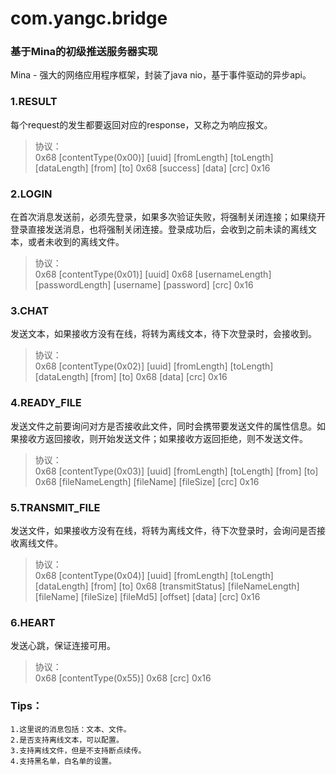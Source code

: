 com.yangc.bridge
================

### 基于Mina的初级推送服务器实现
Mina - 强大的网络应用程序框架，封装了java nio，基于事件驱动的异步api。

### 1.RESULT
每个request的发生都要返回对应的response，又称之为响应报文。<br />
> 协议：<br />
0x68 [contentType(0x00)] [uuid] [fromLength] [toLength] [dataLength] [from] [to] 0x68 [success] [data] [crc] 0x16

### 2.LOGIN
在首次消息发送前，必须先登录，如果多次验证失败，将强制关闭连接；如果绕开登录直接发送消息，也将强制关闭连接。登录成功后，会收到之前未读的离线文本，或者未收到的离线文件。<br />
> 协议：<br />
0x68 [contentType(0x01)] [uuid] 0x68 [usernameLength] [passwordLength] [username] [password] [crc] 0x16

### 3.CHAT
发送文本，如果接收方没有在线，将转为离线文本，待下次登录时，会接收到。<br />
> 协议：<br />
0x68 [contentType(0x02)] [uuid] [fromLength] [toLength] [dataLength] [from] [to] 0x68 [data] [crc] 0x16

### 4.READY_FILE
发送文件之前要询问对方是否接收此文件，同时会携带要发送文件的属性信息。如果接收方返回接收，则开始发送文件；如果接收方返回拒绝，则不发送文件。<br />
> 协议：<br />
0x68 [contentType(0x03)] [uuid] [fromLength] [toLength] [from] [to] 0x68 [fileNameLength] [fileName] [fileSize] [crc] 0x16

### 5.TRANSMIT_FILE
发送文件，如果接收方没有在线，将转为离线文件，待下次登录时，会询问是否接收离线文件。<br />
> 协议：<br />
0x68 [contentType(0x04)] [uuid] [fromLength] [toLength] [dataLength] [from] [to] 0x68 [transmitStatus] [fileNameLength] [fileName] [fileSize] [fileMd5] [offset] [data] [crc] 0x16

### 6.HEART
发送心跳，保证连接可用。<br />
> 协议：<br />
0x68 [contentType(0x55)] 0x68 [crc] 0x16

### Tips：
    1.这里说的消息包括：文本、文件。
    2.是否支持离线文本，可以配置。
    3.支持离线文件，但是不支持断点续传。
    4.支持黑名单，白名单的设置。
